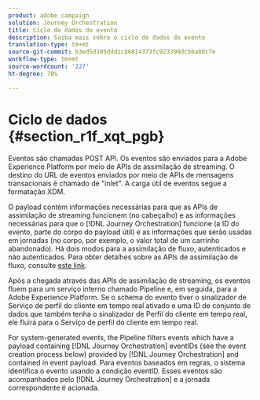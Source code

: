 ```yaml
---
product: adobe campaign
solution: Journey Orchestration
title: Ciclo de dados do evento
description: Saiba mais sobre o ciclo de dados do evento
translation-type: tm+mt
source-git-commit: b3ed5d305ddd1c86814373fc923390dc50a80c7e
workflow-type: tm+mt
source-wordcount: '227'
ht-degree: 78%

---
```



# Ciclo de dados {#section_r1f_xqt_pgb}

Eventos são chamadas POST API. Os eventos são enviados para a Adobe Experience Platform por meio de APIs de assimilação de streaming. O destino do URL de eventos enviados por meio de APIs de mensagens transacionais é chamado de &quot;inlet&quot;. A carga útil de eventos segue a formatação XDM.

O payload contém informações necessárias para que as APIs de assimilação de streaming funcionem (no cabeçalho) e as informações necessárias para que o [!DNL Journey Orchestration] funcione (a ID do evento, parte do corpo do payload útil) e as informações que serão usadas em jornadas (no corpo, por exemplo, o valor total de um carrinho abandonado). Há dois modos para a assimilação de fluxo, autenticados e não autenticados. Para obter detalhes sobre as APIs de assimilação de fluxo, consulte [este link](https://docs.adobe.com/content/help/pt-BR/experience-platform/xdm/api/getting-started.html).

Após a chegada através das APIs de assimilação de streaming, os eventos fluem para um serviço interno chamado Pipeline e, em seguida, para a Adobe Experience Platform. Se o schema do evento tiver o sinalizador de Serviço de perfil do cliente em tempo real ativado e uma ID de conjunto de dados que também tenha o sinalizador de Perfil do cliente em tempo real, ele fluirá para o Serviço de perfil do cliente em tempo real.

For system-generated events, the Pipeline filters events which have a payload containing [!DNL Journey Orchestration] eventIDs (see the event creation process below) provided by [!DNL Journey Orchestration] and contained in event payload. Para eventos baseados em regras, o sistema identifica o evento usando a condição eventID. Esses eventos são acompanhados pelo [!DNL Journey Orchestration] e a jornada correspondente é acionada.
